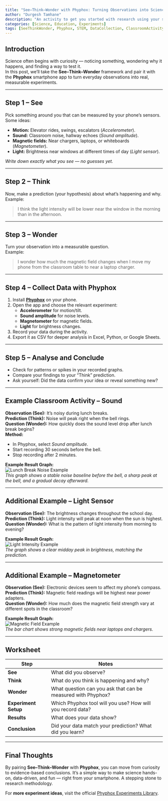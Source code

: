 ```yaml
---
title: "See–Think–Wonder with Phyphox: Turning Observations into Science"
author: "Durgesh Tamhane"
description: "An activity to get you started with research using your smartphone."
categories: [Science, Education, Experiments]
tags: [SeeThinkWonder, Phyphox, STEM, DataCollection, ClassroomActivity]
---
```


## Introduction
Science often begins with curiosity — noticing something, wondering why it happens, and finding a way to test it.  
In this post, we’ll take the **See–Think–Wonder** framework and pair it with the **Phyphox** smartphone app to turn everyday observations into real, measurable experiments.

---

## Step 1 – See
Pick something around you that can be measured by your phone’s sensors.  
Some ideas:

- **Motion:** Elevator rides, swings, escalators (*Accelerometer*).  
- **Sound:** Classroom noise, hallway echoes (*Sound amplitude*).  
- **Magnetic fields:** Near chargers, laptops, or whiteboards (*Magnetometer*).  
- **Light:** Brightness near windows at different times of day (*Light sensor*).  

*Write down exactly what you see — no guesses yet.*

---

## Step 2 – Think
Now, make a prediction (your hypothesis) about what’s happening and why.  
Example:
> I think the light intensity will be lower near the window in the morning than in the afternoon.

---

## Step 3 – Wonder
Turn your observation into a measurable question.  
Example:
> I wonder how much the magnetic field changes when I move my phone from the classroom table to near a laptop charger.

---

## Step 4 – Collect Data with Phyphox
1. Install **[Phyphox](https://phyphox.org/)** on your phone.  
2. Open the app and choose the relevant experiment:
   - **Accelerometer** for motion/tilt.
   - **Sound amplitude** for noise levels.
   - **Magnetometer** for magnetic fields.
   - **Light** for brightness changes.
3. Record your data during the activity.
4. Export it as CSV for deeper analysis in Excel, Python, or Google Sheets.

---

## Step 5 – Analyse and Conclude
- Check for patterns or spikes in your recorded graphs.
- Compare your findings to your “Think” prediction.
- Ask yourself: Did the data confirm your idea or reveal something new?

---

## Example Classroom Activity – Sound
**Observation (See):** It’s noisy during lunch breaks.  
**Prediction (Think):** Noise will peak right when the bell rings.  
**Question (Wonder):** How quickly does the sound level drop after lunch break begins?  
**Method:**  
- In Phyphox, select *Sound amplitude*.  
- Start recording 30 seconds before the bell.  
- Stop recording after 2 minutes.  

**Example Result Graph:**  
![Lunch Break Noise Example](/assets/images/lunch_break_noise_example_optimized.png)  
*This graph shows a stable noise baseline before the bell, a sharp peak at the bell, and a gradual decay afterward.*

---

## Additional Example – Light Sensor
**Observation (See):** The brightness changes throughout the school day.  
**Prediction (Think):** Light intensity will peak at noon when the sun is highest.  
**Question (Wonder):** What is the pattern of light intensity from morning to evening?  

**Example Result Graph:**  
![Light Intensity Example](/assets/images/light_intensity_example_optimized.png)  
*The graph shows a clear midday peak in brightness, matching the prediction.*

---

## Additional Example – Magnetometer
**Observation (See):** Electronic devices seem to affect my phone’s compass.  
**Prediction (Think):** Magnetic field readings will be highest near power adapters.  
**Question (Wonder):** How much does the magnetic field strength vary at different spots in the classroom?  

**Example Result Graph:**  
![Magnetic Field Example](/assets/images/magnetic_field_example_optimized.png)  
*The bar chart shows strong magnetic fields near laptops and chargers.*

---

## Worksheet

| Step  | Notes |
|-------|-------|
| **See** | What did you observe? |
| **Think** | What do you think is happening and why? |
| **Wonder** | What question can you ask that can be measured with Phyphox? |
| **Experiment Setup** | Which Phyphox tool will you use? How will you record data? |
| **Results** | What does your data show? |
| **Conclusion** | Did your data match your prediction? What did you learn? |

---

## Final Thoughts
By pairing **See–Think–Wonder** with **Phyphox**, you can move from curiosity to evidence-based conclusions. It’s a simple way to make science hands-on, data-driven, and fun — right from your smartphone. A stepping stone to research methodology.

For **more experiment ideas**, visit the official [Phyphox Experiments Library](https://phyphox.org/experiments/).
